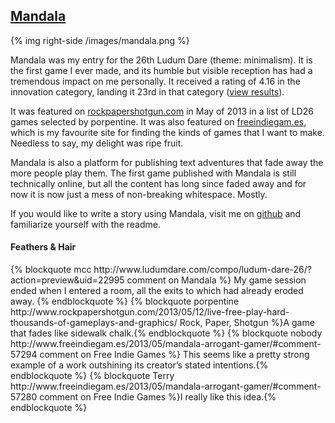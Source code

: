 ## [Mandala][2]

{% img right-side /images/mandala.png %}

Mandala was my entry for the 26th Ludum Dare (theme: minimalism). It is the first game I ever made, and its humble but visible reception has had a tremendous impact on me personally. It received a rating of 4.16 in the innovation category, landing it 23rd in that category ([view results][1]).

It was featured on [rockpapershotgun.com][4] in May of 2013 in a list of LD26 games selected by porpentine. It was also featured on [freeindiegam.es][5], which is my favourite site for finding the kinds of games that I want to make. Needless to say, my delight was ripe fruit.

Mandala is also a platform for publishing text adventures that fade away the more people play them. The first game published with Mandala is still technically online, but all the content has long since faded away and for now it is now just a mess of non-breaking whitespace. Mostly.

If you would like to write a story using Mandala, visit me on [github][3] and familiarize yourself with the readme.

<h4>Feathers & Hair</h4>
<div class="feathers">
{% blockquote mcc http://www.ludumdare.com/compo/ludum-dare-26/?action=preview&uid=22995 comment on Mandala %} My game session ended when I entered a room, all the exits to which had already eroded away.  {% endblockquote %}
{% blockquote porpentine http://www.rockpapershotgun.com/2013/05/12/live-free-play-hard-thousands-of-gameplays-and-graphics/ Rock, Paper, Shotgun %}A game that fades like sidewalk chalk.{% endblockquote %}
{% blockquote nobody http://www.freeindiegam.es/2013/05/mandala-arrogant-gamer/#comment-57294 comment on Free Indie Games %} This seems like a pretty strong example of a work outshining its creator’s stated intentions.{% endblockquote %}
{% blockquote Terry http://www.freeindiegam.es/2013/05/mandala-arrogant-gamer/#comment-57280 comment on Free Indie Games %}I really like this idea.{% endblockquote %}
</div>

[1]: http://www.ludumdare.com/compo/ludum-dare-26/?action=top&cat=Innovation
[2]: http://salty-peak-4341.herokuapp.com/
[3]: https://github.com/variousauthors/mandala
[4]: http://www.rockpapershotgun.com/2013/05/12/live-free-play-hard-thousands-of-gameplays-and-graphics/
[5]: http://www.freeindiegam.es/2013/05/mandala-arrogant-gamer/
